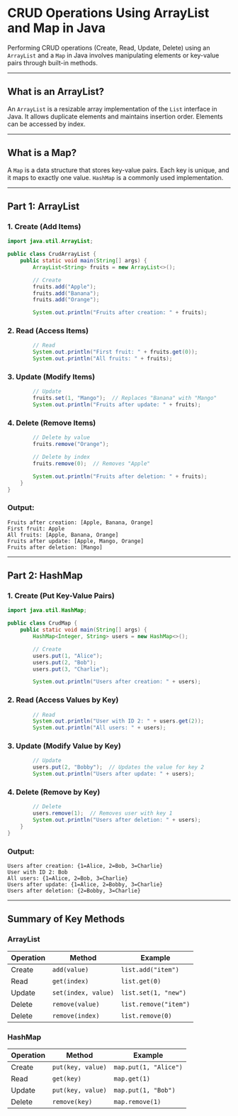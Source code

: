 
# CRUD Operations Using ArrayList and Map in Java

Performing CRUD operations (Create, Read, Update, Delete) using an `ArrayList` and a `Map` in Java involves manipulating elements or key-value pairs through built-in methods.

---

## What is an ArrayList?

An `ArrayList` is a resizable array implementation of the `List` interface in Java. It allows duplicate elements and maintains insertion order. Elements can be accessed by index.

---

## What is a Map?

A `Map` is a data structure that stores key-value pairs. Each key is unique, and it maps to exactly one value. `HashMap` is a commonly used implementation.

---

## Part 1: ArrayList

### 1. Create (Add Items)
```java
import java.util.ArrayList;

public class CrudArrayList {
    public static void main(String[] args) {
        ArrayList<String> fruits = new ArrayList<>();

        // Create
        fruits.add("Apple");
        fruits.add("Banana");
        fruits.add("Orange");

        System.out.println("Fruits after creation: " + fruits);
```

### 2. Read (Access Items)
```java
        // Read
        System.out.println("First fruit: " + fruits.get(0));
        System.out.println("All fruits: " + fruits);
```

### 3. Update (Modify Items)
```java
        // Update
        fruits.set(1, "Mango");  // Replaces "Banana" with "Mango"
        System.out.println("Fruits after update: " + fruits);
```

### 4. Delete (Remove Items)
```java
        // Delete by value
        fruits.remove("Orange");

        // Delete by index
        fruits.remove(0);  // Removes "Apple"

        System.out.println("Fruits after deletion: " + fruits);
    }
}
```

### Output:
```
Fruits after creation: [Apple, Banana, Orange]
First fruit: Apple
All fruits: [Apple, Banana, Orange]
Fruits after update: [Apple, Mango, Orange]
Fruits after deletion: [Mango]
```

---

## Part 2: HashMap

### 1. Create (Put Key-Value Pairs)
```java
import java.util.HashMap;

public class CrudMap {
    public static void main(String[] args) {
        HashMap<Integer, String> users = new HashMap<>();

        // Create
        users.put(1, "Alice");
        users.put(2, "Bob");
        users.put(3, "Charlie");

        System.out.println("Users after creation: " + users);
```

### 2. Read (Access Values by Key)
```java
        // Read
        System.out.println("User with ID 2: " + users.get(2));
        System.out.println("All users: " + users);
```

### 3. Update (Modify Value by Key)
```java
        // Update
        users.put(2, "Bobby");  // Updates the value for key 2
        System.out.println("Users after update: " + users);
```

### 4. Delete (Remove by Key)
```java
        // Delete
        users.remove(1);  // Removes user with key 1
        System.out.println("Users after deletion: " + users);
    }
}
```

### Output:
```
Users after creation: {1=Alice, 2=Bob, 3=Charlie}
User with ID 2: Bob
All users: {1=Alice, 2=Bob, 3=Charlie}
Users after update: {1=Alice, 2=Bobby, 3=Charlie}
Users after deletion: {2=Bobby, 3=Charlie}
```

---

## Summary of Key Methods

### ArrayList

| Operation | Method              | Example                    |
|----------|---------------------|----------------------------|
| Create   | `add(value)`        | `list.add("item")`        |
| Read     | `get(index)`        | `list.get(0)`             |
| Update   | `set(index, value)` | `list.set(1, "new")`      |
| Delete   | `remove(value)`     | `list.remove("item")`     |
| Delete   | `remove(index)`     | `list.remove(0)`          |

### HashMap

| Operation | Method              | Example                  |
|----------|---------------------|--------------------------|
| Create   | `put(key, value)`   | `map.put(1, "Alice")`    |
| Read     | `get(key)`          | `map.get(1)`             |
| Update   | `put(key, value)`   | `map.put(1, "Bob")`      |
| Delete   | `remove(key)`       | `map.remove(1)`          |
